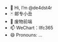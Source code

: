 - 👋 Hi, I’m @de4dst4r
- 🃏 邮专小丑 
- 🌱 废物前端
- 📫 WeChart：llfc365
- 😄 Pronouns: ...

<!---
de4dst4r/de4dst4r is a ✨ special ✨ repository because its `README.md` (this file) appears on your GitHub profile.
You can click the Preview link to take a look at your changes.
--->
